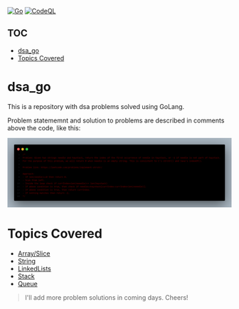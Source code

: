 [![Go](https://github.com/MAVERICK6912/dsa_go/actions/workflows/go.yml/badge.svg?branch=main)](https://github.com/MAVERICK6912/dsa_go/actions/workflows/go.yml)
[![CodeQL](https://github.com/MAVERICK6912/dsa_go/actions/workflows/codeql.yml/badge.svg?branch=main&event=push)](https://github.com/MAVERICK6912/dsa_go/actions/workflows/codeql.yml)
## TOC
- [dsa_go](#dsa_go)
- [Topics Covered](#topics-covered)

# dsa_go
This is a repository with dsa problems solved using GoLang.

Problem statememnt and solution to problems are described in comments above the code, like this:


![Problem and solution description](readme_assets/prblmAndSolDesc.png)

# Topics Covered
- [Array/Slice](./array/)
- [String](./string/)
- [LinkedLists](./linkedlist/)
- [Stack](./stack/)
- [Queue](./queue/)

> I'll add more problem solutions in coming days. Cheers!
